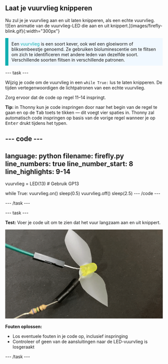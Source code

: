 ## Laat je vuurvlieg knipperen

<div style="display: flex; flex-wrap: wrap">
<div style="flex-basis: 200px; flex-grow: 1; margin-right: 15px;">
Nu zul je je vuurvlieg aan en uit laten knipperen, als een echte vuurvlieg. 
</div>
<div>
![Een animatie van de vuurvlieg-LED die aan en uit knippert.](images/firefly-blink.gif){:width="300px"}
</div>
</div>

<p style='border-left: solid; border-width:10px; border-color: #0faeb0; background-color: aliceblue; padding: 10px;'>
Een <span style="color: #0faeb0">vuurvlieg</span> is een soort kever, ook wel een gloeiworm of bliksembeestje genoemd. Ze gebruiken bioluminescentie om te flitsen om zich te identificeren met andere leden van dezelfde soort. Verschillende soorten flitsen in verschillende patronen. 
</p>

--- task ---

Wijzig je code om de vuurvlieg in een `while True:` lus te laten knipperen. De tijden vertegenwoordigen de lichtpatronen van een echte vuurvlieg.

Zorg ervoor dat de code op regel 11–14 inspringt.

**Tip:** in Thonny kun je code inspringen door naar het begin van de regel te gaan en op de <kbd>Tab</kbd> toets te tikken — dit voegt vier spaties in. Thonny zal automatisch code inspringen op basis van de vorige regel wanneer je op <kbd>Enter</kbd> drukt tijdens het typen.

--- code ---
---
language: python
filename: firefly.py
line_numbers: true
line_number_start: 8
line_highlights: 9-14
---
vuurvlieg = LED(13) # Gebruik GP13

while True:
    vuurvlieg.on()
    sleep(0.5)
    vuurvlieg.off()
    sleep(2.5)
--- /code ---

--- /task ---

--- task ---

**Test:** Voer je code uit om te zien dat het vuur langzaam aan en uit knippert.

![Een animatie van de vuurvlieg-LED die aan en uit knippert.](images/firefly-blink.gif)

**Fouten oplossen:**

+ Los eventuele fouten in je code op, inclusief inspringing
+ Controleer of geen van de aansluitingen naar de LED-vuurvlieg is losgeraakt

--- /task ---